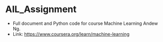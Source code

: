 # AIL_Assignment
* Full document and Python code for course Machine Learning Andew Ng.
* Link: https://www.coursera.org/learn/machine-learning